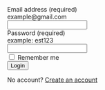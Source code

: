 <div class="mb-4">
  <label for="email" class="form-label">Email address (required)</label>
  <div class="form-text">example@gmail.com</div>
  <input type="email" class="form-control" id="email" required>
</div>
<div class="mb-4">
  <label for="password" class="form-label">Password (required)</label>
  <div class="form-text">example: est123</div>
  <input type="password" class="form-control" id="password" required>
</div>
<div class="form-check mb-4">
  <input class="form-check-input" type="checkbox" value="" id="flexCheckDefault">
  <label class="form-check-label" for="flexCheckDefault">
    Remember me
  </label>
</div>
<div class="mb-4">
  <button type="button" class="btn btn-primary">Login</button>
</div>
<p>No account? <a href="#">Create an account</a></p>